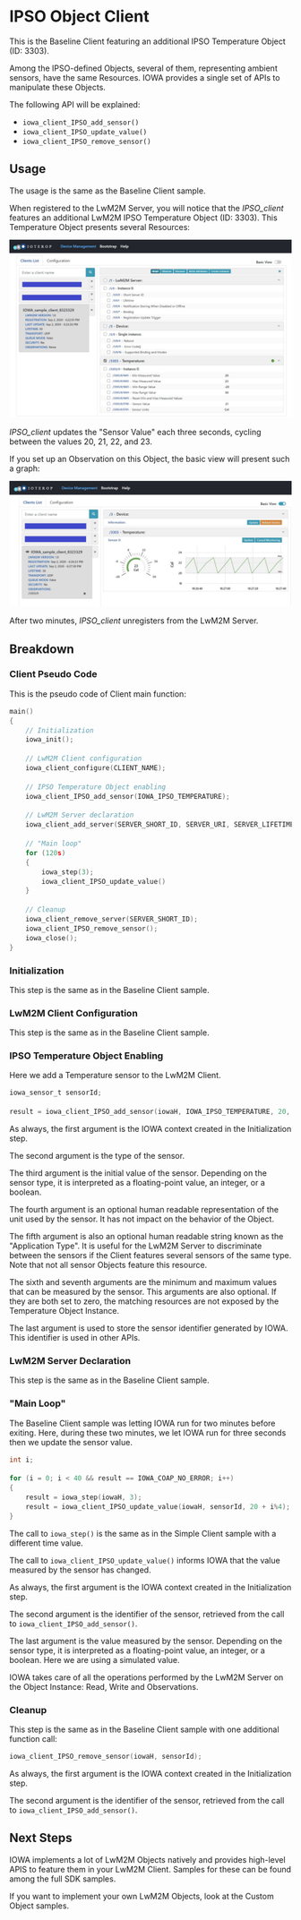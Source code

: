 # IPSO Object Client

This is the Baseline Client featuring an additional IPSO Temperature Object (ID: 3303).

Among the IPSO-defined Objects, several of them, representing ambient sensors, have the same Resources. IOWA provides a single set of APIs to manipulate these Objects.

The following API will be explained:

- `iowa_client_IPSO_add_sensor()`
- `iowa_client_IPSO_update_value()`
- `iowa_client_IPSO_remove_sensor()`

## Usage

The usage is the same as the Baseline Client sample.

When registered to the LwM2M Server, you will notice that the *IPSO_client* features an additional LwM2M IPSO Temperature Object (ID: 3303). This Temperature Object presents several Resources:

![IPSO Temperature](images/IPSO_client.jpg)

*IPSO_client* updates the "Sensor Value" each three seconds, cycling between the values 20, 21, 22, and 23.

If you set up an Observation on this Object, the basic view will present such a graph:

![IPSO Temperature graph](images/IPSO_client_graph.jpg)

After two minutes, *IPSO_client* unregisters from the LwM2M Server.

## Breakdown

### Client Pseudo Code

This is the pseudo code of Client main function:

```c
main()
{
    // Initialization
    iowa_init();

    // LwM2M Client configuration
    iowa_client_configure(CLIENT_NAME);

    // IPSO Temperature Object enabling
    iowa_client_IPSO_add_sensor(IOWA_IPSO_TEMPERATURE);

    // LwM2M Server declaration
    iowa_client_add_server(SERVER_SHORT_ID, SERVER_URI, SERVER_LIFETIME);

    // "Main loop"
    for (120s)
    {
        iowa_step(3);
        iowa_client_IPSO_update_value()
    }

    // Cleanup
    iowa_client_remove_server(SERVER_SHORT_ID);
    iowa_client_IPSO_remove_sensor();
    iowa_close();
}
```

### Initialization

 This step is the same as in the Baseline Client sample.

### LwM2M Client Configuration

 This step is the same as in the Baseline Client sample.

### IPSO Temperature Object Enabling

Here we add a Temperature sensor to the LwM2M Client.

```c
iowa_sensor_t sensorId;

result = iowa_client_IPSO_add_sensor(iowaH, IOWA_IPSO_TEMPERATURE, 20, "Cel", "Test Temperature", -20.0, 50.0, &sensorId);
```

As always, the first argument is the IOWA context created in the Initialization step.

The second argument is the type of the sensor.

The third argument is the initial value of the sensor. Depending on the sensor type, it is interpreted as a floating-point value, an integer, or a boolean.

The fourth argument is an optional human readable representation of the unit used by the sensor. It has not impact on the behavior of the Object.

The fifth argument is also an optional human readable string known as the "Application Type". It is useful for the LwM2M Server to discriminate between the sensors if the Client features several sensors of the same type. Note that not all sensor Objects feature this resource.

The sixth and seventh arguments are the minimum and maximum values that can be measured by the sensor. This arguments are also optional. If they are both set to zero, the matching resources are not exposed by the Temperature Object Instance.

The last argument is used to store the sensor identifier generated by IOWA. This identifier is used in other APIs.

### LwM2M Server Declaration

 This step is the same as in the Baseline Client sample.

### "Main Loop"

The Baseline Client sample was letting IOWA run for two minutes before exiting. Here, during these two minutes, we let IOWA run for three seconds then we update the sensor value.

```c
int i;

for (i = 0; i < 40 && result == IOWA_COAP_NO_ERROR; i++)
{
    result = iowa_step(iowaH, 3);
    result = iowa_client_IPSO_update_value(iowaH, sensorId, 20 + i%4);
}
```

The call to `iowa_step()` is the same as in the Simple Client sample with a different time value.

The call to `iowa_client_IPSO_update_value()` informs IOWA that the value measured by the sensor has changed.

As always, the first argument is the IOWA context created in the Initialization step.

The second argument is the identifier of the sensor, retrieved from the call to `iowa_client_IPSO_add_sensor()`.

The last argument is the value measured by the sensor. Depending on the sensor type, it is interpreted as a floating-point value, an integer, or a boolean. Here we are using a simulated value.

IOWA takes care of all the operations performed by the LwM2M Server on the Object Instance: Read, Write and Observations.

### Cleanup

This step is the same as in the Baseline Client sample with one additional function call:

```c
iowa_client_IPSO_remove_sensor(iowaH, sensorId);
```

As always, the first argument is the IOWA context created in the Initialization step.

The second argument is the identifier of the sensor, retrieved from the call to `iowa_client_IPSO_add_sensor()`.

## Next Steps

IOWA implements a lot of LwM2M Objects natively and provides high-level APIS to feature them in your LwM2M Client. Samples for these can be found among the full SDK samples.

If you want to implement your own LwM2M Objects, look at the Custom Object samples.
